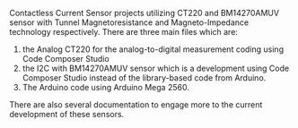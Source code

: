Contactless Current Sensor projects utilizing CT220 and BM14270AMUV sensor with Tunnel Magnetoresistance and Magneto-Impedance technology respectively. 
There are three main files which are:
1) the Analog CT220 for the analog-to-digital measurement coding using Code Composer Studio
2) the I2C with BM14270AMUV sensor which is a development using Code Composer Studio instead of the library-based code from Arduino.
3) The Arduino code using Arduino Mega 2560.

There are also several documentation to engage more to the current development of these sensors.
